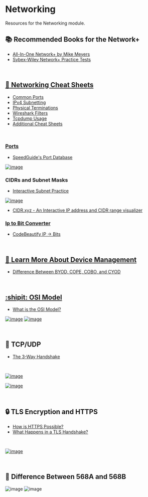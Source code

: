 # Networking
Resources for the Networking module.


## :books: Recommended Books for the Network+

<ul>
  <li><a href="https://www.amazon.com/CompTIA-Network-Certification-N10-008-Comptia/dp/1264269056/ref=sr_1_3?crid=YA0BRESVUUHE&keywords=Network%2B&qid=1662903681&sprefix=network%2B%2Caps%2C155&sr=8-3">All-In-One Network+ by Mike Meyers</li>
  <li><a href="https://www.amazon.com/CompTIA-Network-Practice-Tests-N10-008/dp/1119807301/ref=sr_1_15?crid=2HRHUKE3YXVQD&keywords=Sybex+wiley+network+%2B+practice+test&qid=1662903717&sprefix=sybex+wiley+network+%2B+practice+test%2Caps%2C69&sr=8-15">Sybex-Wiley Network+ Practice Tests</li>
</ul>

<br />

## :file_folder: Networking Cheat Sheets

<ul>
  <li><a href="https://packetlife.net/media/library/23/common_ports.pdf">Common Ports</li>
  <li><a href="https://packetlife.net/media/library/15/IPv4_Subnetting.pdf">IPv4 Subnetting</li>
  <li><a href="https://packetlife.net/media/library/22/physical_terminations.pdf">Physical Terminations</li>
  <li><a href="https://packetlife.net/media/library/13/Wireshark_Display_Filters.pdf">Wireshark Filters</li>
  <li><a href="https://packetlife.net/media/library/12/tcpdump.pdf">Tcpdump Usage</li>
  <li><a href="https://packetlife.net/library/cheat-sheets/">Additional Cheat Sheets</li>
</ul>

<br />

### Ports

<ul>
  <li><a href="https://www.speedguide.net/ports.php?filter=&sort=&p=0">SpeedGuide's Port Database</li>
</ul>

[![image](https://user-images.githubusercontent.com/10188810/190029930-6bff57fb-82c8-44c3-afd4-6d90ec8e2b10.png)](#)


### CIDRs and Subnet Masks

<ul>
  <li><a href="https://subnetipv4.com/">Interactive Subnet Practice</li>
</ul>

[![image](https://user-images.githubusercontent.com/10188810/191379188-e65a5bc3-78b0-4803-b757-b6560e768851.png)](#)

<ul>
  <li><a href="https://cidr.xyz/">CIDR.xyz - An Interactive IP address and CIDR range visualizer</li>
</ul>

### Ip to Bit Converter

<ul>
  <li><a href="https://codebeautify.org/ip-to-binary-converter">CodeBeautify IP -> Bits</li>
</ul>

<br />

## 📱 Learn More About Device Management
 
<ul>
  <li><a href="https://jumpcloud.com/blog/defining-byod-cope-cobo-cyod">Difference Between BYOD, COPE, COBO, and CYOD</li>
</ul>

<br />

## :shipit: OSI Model

<ul>
  <li><a href="https://www.cloudflare.com/learning/ddos/glossary/open-systems-interconnection-model-osi/">What is the OSI Model?</li>
</ul>

[![image](https://user-images.githubusercontent.com/10188810/190020181-6cf796ed-2f98-4639-862f-8dff33fd36d5.png)](#)
[![image](https://user-images.githubusercontent.com/10188810/190028995-2cd60f8e-21ae-46b6-9518-cbd6eee7a4ef.png)](#)

<br />

## 🔌 TCP/UDP 

<ul>
  <li><a href="https://www.guru99.com/tcp-3-way-handshake.html">The 3-Way Handshake</li>
</ul>

<br />

[![image](https://user-images.githubusercontent.com/10188810/190033380-ad9b3a06-8e32-4d7b-a98b-b15536a202c3.png)](#)

[![image](https://user-images.githubusercontent.com/10188810/190033553-a7395a92-e35e-4821-9fac-78e1a41cf3e2.png)](#)

<br />

## :lock: TLS Encryption and HTTPS

<ul>
  <li><a href="https://www.cloudflare.com/learning/ssl/what-is-asymmetric-encryption/">How is HTTPS Possible?</li>
  <li><a href="https://www.cloudflare.com/learning/ssl/what-happens-in-a-tls-handshake/">What Happens in a TLS Handshake?</li>
</ul>

<br />

[![image](https://user-images.githubusercontent.com/10188810/190039285-0cbbd35d-8c20-45bf-9075-613ab3a20b35.png)](#)

<br />

## :electric_plug: Difference Between 568A and 568B
 
![image](https://user-images.githubusercontent.com/10188810/189536559-10e13c5e-9336-4af7-9e79-c95aa8c48b46.png)
![image](https://user-images.githubusercontent.com/10188810/189536580-9cec5cbd-10fa-4521-af3d-91c18bc43e77.png)

